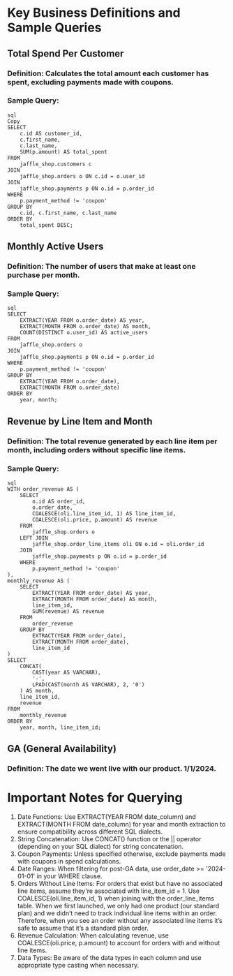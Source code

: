 # Key Business Definitions and Sample Queries

## Total Spend Per Customer
### Definition: Calculates the total amount each customer has spent, excluding payments made with coupons.
### Sample Query:
```
sql
Copy
SELECT 
    c.id AS customer_id,
    c.first_name,
    c.last_name,
    SUM(p.amount) AS total_spent
FROM 
    jaffle_shop.customers c
JOIN 
    jaffle_shop.orders o ON c.id = o.user_id
JOIN 
    jaffle_shop.payments p ON o.id = p.order_id
WHERE 
    p.payment_method != 'coupon'
GROUP BY 
    c.id, c.first_name, c.last_name
ORDER BY 
    total_spent DESC;
```

## Monthly Active Users
### Definition: The number of users that make at least one purchase per month.
### Sample Query:
```
sql
SELECT
    EXTRACT(YEAR FROM o.order_date) AS year,
    EXTRACT(MONTH FROM o.order_date) AS month,
    COUNT(DISTINCT o.user_id) AS active_users
FROM
    jaffle_shop.orders o
JOIN
    jaffle_shop.payments p ON o.id = p.order_id
WHERE
    p.payment_method != 'coupon'
GROUP BY
    EXTRACT(YEAR FROM o.order_date),
    EXTRACT(MONTH FROM o.order_date)
ORDER BY
    year, month;
```

## Revenue by Line Item and Month
### Definition: The total revenue generated by each line item per month, including orders without specific line items.
### Sample Query:
```
sql
WITH order_revenue AS (
    SELECT
        o.id AS order_id,
        o.order_date,
        COALESCE(oli.line_item_id, 1) AS line_item_id,
        COALESCE(oli.price, p.amount) AS revenue
    FROM
        jaffle_shop.orders o
    LEFT JOIN
        jaffle_shop.order_line_items oli ON o.id = oli.order_id
    JOIN
        jaffle_shop.payments p ON o.id = p.order_id
    WHERE
        p.payment_method != 'coupon'
),
monthly_revenue AS (
    SELECT
        EXTRACT(YEAR FROM order_date) AS year,
        EXTRACT(MONTH FROM order_date) AS month,
        line_item_id,
        SUM(revenue) AS revenue
    FROM
        order_revenue
    GROUP BY
        EXTRACT(YEAR FROM order_date),
        EXTRACT(MONTH FROM order_date),
        line_item_id
)
SELECT
    CONCAT(
        CAST(year AS VARCHAR),
        '-',
        LPAD(CAST(month AS VARCHAR), 2, '0')
    ) AS month,
    line_item_id,
    revenue
FROM
    monthly_revenue
ORDER BY
    year, month, line_item_id;
```

## GA (General Availability)
### Definition: The date we went live with our product. 1/1/2024.

# Important Notes for Querying
1. Date Functions: Use EXTRACT(YEAR FROM date_column) and EXTRACT(MONTH FROM date_column) for year and month extraction to ensure compatibility across different SQL dialects.
1. String Concatenation: Use CONCAT() function or the || operator (depending on your SQL dialect) for string concatenation.
1. Coupon Payments: Unless specified otherwise, exclude payments made with coupons in spend calculations.
1. Date Ranges: When filtering for post-GA data, use order_date >= '2024-01-01' in your WHERE clause.
1. Orders Without Line Items: For orders that exist but have no associated line items, assume they're associated with line_item_id = 1. Use COALESCE(oli.line_item_id, 1) when joining with the order_line_items table. When we first launched, we only had one product (our standard plan) and we didn’t need to track individual line items within an order. Therefore, when you see an order without any associated line items it’s safe to assume that it’s a standard plan order.
1. Revenue Calculation: When calculating revenue, use COALESCE(oli.price, p.amount) to account for orders with and without line items.
1. Data Types: Be aware of the data types in each column and use appropriate type casting when necessary.
